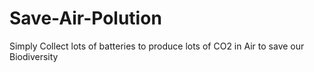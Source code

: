 # Save-Air-Polution
 Simply Collect lots of batteries to produce lots of CO2 in Air to save our Biodiversity
